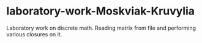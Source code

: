 # laboratory-work-Moskviak-Kruvylia
Laboratory work on discrete math. Reading matrix from file and performing various closures on it.
